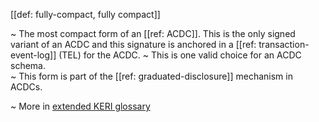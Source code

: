 [[def: fully-compact, fully compact]]

~ The most compact form of an [[ref: ACDC]]. This is the only signed variant of an ACDC and this signature is anchored in a [[ref: transaction-event-log]] (TEL) for the ACDC.
~ This is one valid choice for an ACDC schema.   
~ This form is part of the [[ref: graduated-disclosure]] mechanism in ACDCs.

~ More in <a href="https://weboftrust.github.io/WOT-terms/docs/glossary/fully-compact">extended KERI glossary</a>
